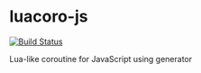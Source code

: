 # luacoro-js

[![Build Status](https://travis-ci.org/townewgokgok/luacoro-js?branch=master)](https://travis-ci.org/townewgokgok/luacoro-js)

Lua-like coroutine for JavaScript using generator
